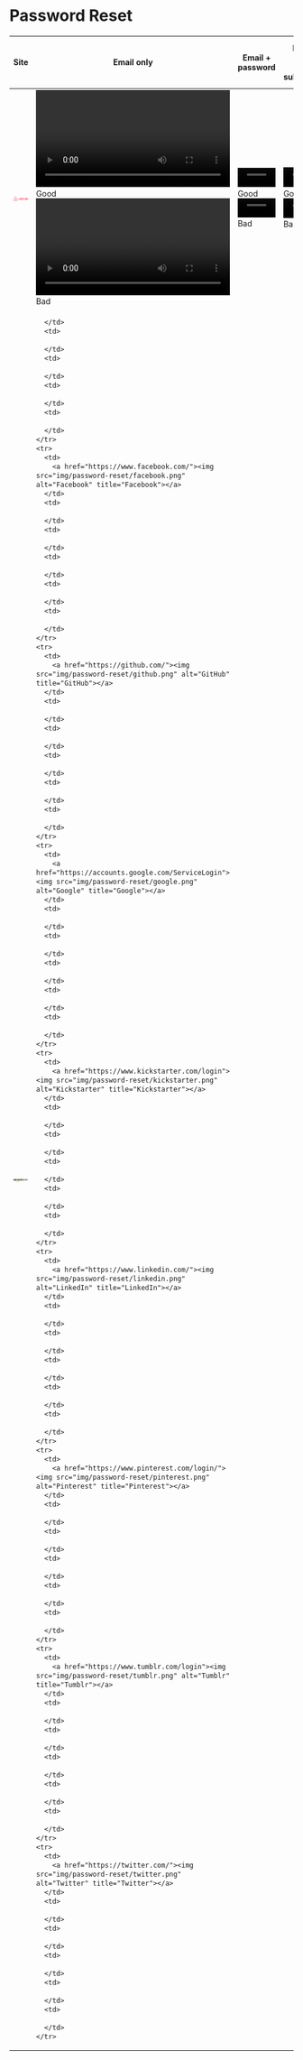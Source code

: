 # Password Reset


<table class="password-reset-comparison">
  <thead>
    <tr>
      <th>Site</th>
      <th>Email only</th>
      <th>Email + password</th>
      <th>Email only, form submitted</th>
      <th>Email + password, form submitted</th>
      <th>Different email + password, form submitted</th>
    </tr>
  </thead>
  <tbody>
    <tr>
      <td>
        <a href="https://www.airbnb.com/"><img src="img/password-reset/airbnb.png" alt="Airbnb" title="Airbnb"></a>
      </td>
      <td>
        <video controls width="100%">
          <source src="../password-reset-screencasts/screencasts/airbnb_1.webm" type='video/webm;codecs="vp8, vorbis"'>
          <source src="../password-reset-screencasts/screencasts/airbnb_1.mp4" type='video/mp4;codecs="avc1.42E01E, mp4a.40.2"'>
        </video>
        <span class="good">Good</span>
        <video controls width="100%">
          <source src="../password-reset-screencasts/screencasts/airbnb_6.webm" type='video/webm;codecs="vp8, vorbis"'>
          <source src="../password-reset-screencasts/screencasts/airbnb_6.mp4" type='video/mp4;codecs="avc1.42E01E, mp4a.40.2"'>
        </video>
        <span class="bad">Bad</span>
      </td>
      <td>
        <video controls width="100%">
          <source src="../password-reset-screencasts/screencasts/airbnb_2.webm" type='video/webm;codecs="vp8, vorbis"'>
          <source src="../password-reset-screencasts/screencasts/airbnb_2.mp4" type='video/mp4;codecs="avc1.42E01E, mp4a.40.2"'>
        </video>
        <span class="good">Good</span>
        <video controls width="100%">
          <source src="../password-reset-screencasts/screencasts/airbnb_7.webm" type='video/webm;codecs="vp8, vorbis"'>
          <source src="../password-reset-screencasts/screencasts/airbnb_7.mp4" type='video/mp4;codecs="avc1.42E01E, mp4a.40.2"'>
        </video>
        <span class="bad">Bad</span>
      </td>
      <td>
        <video controls width="100%">
          <source src="../password-reset-screencasts/screencasts/airbnb_3.webm" type='video/webm;codecs="vp8, vorbis"'>
          <source src="../password-reset-screencasts/screencasts/airbnb_3.mp4" type='video/mp4;codecs="avc1.42E01E, mp4a.40.2"'>
        </video>
        <span class="good">Good</span>
        <video controls width="100%">
          <source src="../password-reset-screencasts/screencasts/airbnb_8.webm" type='video/webm;codecs="vp8, vorbis"'>
          <source src="../password-reset-screencasts/screencasts/airbnb_8.mp4" type='video/mp4;codecs="avc1.42E01E, mp4a.40.2"'>
        </video>
        <span class="bad">Bad</span>
      </td>
      <td>
        <video controls width="100%">
          <source src="../password-reset-screencasts/screencasts/airbnb_4.webm" type='video/webm;codecs="vp8, vorbis"'>
          <source src="../password-reset-screencasts/screencasts/airbnb_4.mp4" type='video/mp4;codecs="avc1.42E01E, mp4a.40.2"'>
        </video>
        <span class="good">Good</span>
        <video controls width="100%">
          <source src="../password-reset-screencasts/screencasts/airbnb_9.webm" type='video/webm;codecs="vp8, vorbis"'>
          <source src="../password-reset-screencasts/screencasts/airbnb_9.mp4" type='video/mp4;codecs="avc1.42E01E, mp4a.40.2"'>
        </video>
        <span class="good">Good</span>
      </td>
      <td>
        <video controls width="100%">
          <source src="../password-reset-screencasts/screencasts/airbnb_5.webm" type='video/webm;codecs="vp8, vorbis"'>
          <source src="../password-reset-screencasts/screencasts/airbnb_5.mp4" type='video/mp4;codecs="avc1.42E01E, mp4a.40.2"'>
        </video>
        <span class="good">Good</span>
        <video controls width="100%">
          <source src="../password-reset-screencasts/screencasts/airbnb_10.webm" type='video/webm;codecs="vp8, vorbis"'>
          <source src="../password-reset-screencasts/screencasts/airbnb_10.mp4" type='video/mp4;codecs="avc1.42E01E, mp4a.40.2"'>
        </video>
        <span class="good">Good</span>
      </td>
    </tr>
    <tr>
      <td>
        <a href="https://www.amazon.com/gp/sign-in.html"><img src="img/password-reset/amazon.png" alt="Amazon" title="Amazon"></a>
      </td>
      <td>

      </td>
      <td>

      </td>
      <td>

      </td>
      <td>

      </td>
      <td>

      </td>
    </tr>
    <tr>
      <td>
        <a href="https://www.facebook.com/"><img src="img/password-reset/facebook.png" alt="Facebook" title="Facebook"></a>
      </td>
      <td>

      </td>
      <td>

      </td>
      <td>

      </td>
      <td>

      </td>
      <td>

      </td>
    </tr>
    <tr>
      <td>
        <a href="https://github.com/"><img src="img/password-reset/github.png" alt="GitHub" title="GitHub"></a>
      </td>
      <td>

      </td>
      <td>

      </td>
      <td>

      </td>
      <td>

      </td>
      <td>

      </td>
    </tr>
    <tr>
      <td>
        <a href="https://accounts.google.com/ServiceLogin"><img src="img/password-reset/google.png" alt="Google" title="Google"></a>
      </td>
      <td>

      </td>
      <td>

      </td>
      <td>

      </td>
      <td>

      </td>
      <td>

      </td>
    </tr>
    <tr>
      <td>
        <a href="https://www.kickstarter.com/login"><img src="img/password-reset/kickstarter.png" alt="Kickstarter" title="Kickstarter"></a>
      </td>
      <td>

      </td>
      <td>

      </td>
      <td>

      </td>
      <td>

      </td>
      <td>

      </td>
    </tr>
    <tr>
      <td>
        <a href="https://www.linkedin.com/"><img src="img/password-reset/linkedin.png" alt="LinkedIn" title="LinkedIn"></a>
      </td>
      <td>

      </td>
      <td>

      </td>
      <td>

      </td>
      <td>

      </td>
      <td>

      </td>
    </tr>
    <tr>
      <td>
        <a href="https://www.pinterest.com/login/"><img src="img/password-reset/pinterest.png" alt="Pinterest" title="Pinterest"></a>
      </td>
      <td>

      </td>
      <td>

      </td>
      <td>

      </td>
      <td>

      </td>
      <td>

      </td>
    </tr>
    <tr>
      <td>
        <a href="https://www.tumblr.com/login"><img src="img/password-reset/tumblr.png" alt="Tumblr" title="Tumblr"></a>
      </td>
      <td>

      </td>
      <td>

      </td>
      <td>

      </td>
      <td>

      </td>
      <td>

      </td>
    </tr>
    <tr>
      <td>
        <a href="https://twitter.com/"><img src="img/password-reset/twitter.png" alt="Twitter" title="Twitter"></a>
      </td>
      <td>

      </td>
      <td>

      </td>
      <td>

      </td>
      <td>

      </td>
      <td>

      </td>
    </tr>
  </tbody>
</table>


<!--

## Github


### Email is not preserved

1. Enter an email: me@example.com
2. Leave the password field blank.
3. Click “forgot password” link.
4. Email is not preserved :(

<video controls width="100%">
  <source src="http://cvan.io/password-reset-screencasts/screencasts/github_1.webm" type='video/webm;codecs="vp8, vorbis"'>
  <source src="http://cvan.io/password-reset-screencasts/screencasts/github_1.mp4" type='video/mp4;codecs="avc1.42E01E, mp4a.40.2"'>
</video>

### Email is not preserved

1. Enter an email: me@example.com
2. Focus the password field and start typing a bad password, only to realise you’ve forgotten your password.
3. Click the “forgot password” link.
4. Email not preserved :(

<video controls width="100%">
  <source src="http://cvan.io/password-reset-screencasts/screencasts/github_2.webm" type='video/webm;codecs="vp8, vorbis"'>
  <source src="http://cvan.io/password-reset-screencasts/screencasts/github_2.mp4" type='video/mp4;codecs="avc1.42E01E, mp4a.40.2"'>
</video>


### Email is not preserved

1. Enter an email: me@example.com
2. Leave the password field blank.
3. Click the “Sign in” button to submit the form.
4. Click the “forgot password” link.
5. Email not preserved :(

<video controls width="100%">
  <source src="http://cvan.io/password-reset-screencasts/screencasts/github_3.webm" type='video/webm;codecs="vp8, vorbis"'>
  <source src="http://cvan.io/password-reset-screencasts/screencasts/github_3.mp4" type='video/mp4;codecs="avc1.42E01E, mp4a.40.2"'>
</video>


### Email is preserved

1. Enter an email: me@example.com
2. Enter a bad password.
3. Click the “Sign in” button to submit the form.
4. You are redirected to a page with an error message: “Incorrect username or password.”
5. Click the “forgot password” link.
6. Email is preserved :)

<video controls width="100%">
  <source src="http://cvan.io/password-reset-screencasts/screencasts/github_4.webm" type='video/webm;codecs="vp8, vorbis"'>
  <source src="http://cvan.io/password-reset-screencasts/screencasts/github_4.mp4" type='video/mp4;codecs="avc1.42E01E, mp4a.40.2"'>
</video>

### Wrong email is preserved

1. Enter a new email: scrantonicity@gmail.com
2. Click the “forgot password” link.
3. The previous email is preserved :(

<video controls width="100%">
  <source src="http://cvan.io/password-reset-screencasts/screencasts/github_5.webm" type='video/webm;codecs="vp8, vorbis"'>
  <source src="http://cvan.io/password-reset-screencasts/screencasts/github_5.mp4" type='video/mp4;codecs="avc1.42E01E, mp4a.40.2"'>
</video>

-->
